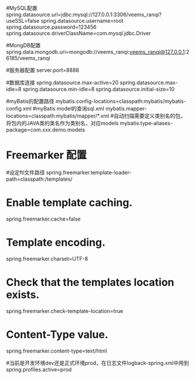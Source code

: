 #MySQL配置
spring.datasource.url=jdbc:mysql://127.0.0.1:3306/veems_ranqi?useSSL=false
spring.datasource.username=root
spring.datasource.password=123456
spring.datasource.driverClassName=com.mysql.jdbc.Driver

#MongDB配置
spring.data.mongodb.uri=mongodb://veems_ranqi:veems_ranqi@127.0.0.1:26185/veems_ranqi

#服务器配置
server.port=8888

#数据库连接
spring.datasource.max-active=20
spring.datasource.max-idle=8
spring.datasource.min-idle=8
spring.datasource.initial-size=10

#myBatis的配置路径
mybatis.config-locations=classpath:mybatis/mybatis-config.xml
#myBatis model的查询sql.xml
mybatis.mapper-locations=classpath:mybatis/mapper/*.xml
#自动扫描需要定义类别名的包，将包内的JAVA类的类名作为类别名，对应models
mybatis.type-aliases-package=com.xxx.demo.models

# Freemarker 配置
#设定ftl文件路径
spring.freemarker.template-loader-path=classpath:/templates/
# Enable template caching.
spring.freemarker.cache=false
# Template encoding.
spring.freemarker.charset=UTF-8
# Check that the templates location exists.
spring.freemarker.check-template-location=true
# Content-Type value.
spring.freemarker.content-type=text/html

#当前是开发环境dev还是正式环境prod，在日志文件logback-spring.xml中用到
spring.profiles.active=prod